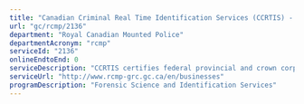```yaml
---
title: "Canadian Criminal Real Time Identification Services (CCRTIS) -  Biometric Business Solutions (BBS) Certification Services"
url: "gc/rcmp/2136"
department: "Royal Canadian Mounted Police"
departmentAcronym: "rcmp"
serviceId: "2136"
onlineEndtoEnd: 0
serviceDescription: "CCRTIS certifies federal provincial and crown corporations to submit civil criminal record checks on behalf of applicants. CCRTIS establishes and maintains MOUs with each authorized agency."
serviceUrl: "http://www.rcmp-grc.gc.ca/en/businesses"
programDescription: "Forensic Science and Identification Services"
---
```


